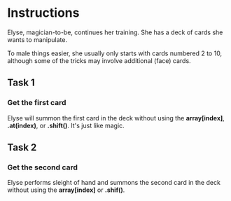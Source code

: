 # Instructions

Elyse, magician-to-be, continues her training. She has a deck of cards she wants to manipulate.

To male things easier, she usually only starts with cards numbered 2 to 10, although some of the tricks may involve additional (face) cards.

## Task 1

### Get the first card

Elyse will summon the first card in the deck without using the **array[index]**, **.at(index)**, or **.shift()**. It's just like magic.

## Task 2

### Get the second card

Elyse performs sleight of hand and summons the second card in the deck without using the **array[index]** or **.shif()**.
